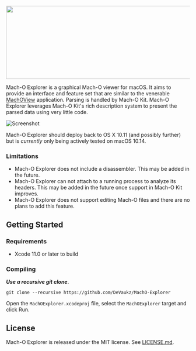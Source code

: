 <p align="center">
    <img width="850" height="200" src="https://raw.githubusercontent.com/DeVaukz/MachO-Explorer/master/.github/banner.png">
</p>

Mach-O Explorer is a graphical Mach-O viewer for macOS.  It aims to provide an interface and feature set that are similar to the venerable [MachOView](http://sourceforge.net/projects/machoview/) application.  Parsing is handled by Mach-O Kit.  Mach-O Explorer leverages Mach-O Kit's rich description system to present the parsed data using very little code.

![Screenshot](https://raw.githubusercontent.com/DeVaukz/MachO-Explorer/master/.github/hero.png)

Mach-O Explorer should deploy back to OS X 10.11 (and possibly further) but is *currently* only being actively tested on macOS 10.14.

### Limitations

* Mach-O Explorer does not include a disassembler.  This may be added in the future.
* Mach-O Explorer can not attach to a running process to analyze its headers.  This may be added in the future once support in Mach-O Kit improves.
* Mach-O Explorer does not support editing Mach-O files and there are no plans to add this feature.

## Getting Started

### Requirements

* Xcode 11.0 or later to build

### Compiling

***Use a recursive git clone***.

```
git clone --recursive https://github.com/DeVaukz/MachO-Explorer
```

Open the `MachOExplorer.xcodeproj` file, select the `MachOExplorer` target and click Run.

## License

Mach-O Explorer is released under the MIT license. See
[LICENSE.md](https://github.com/DeVaukz/MachO-Explorer/blob/master/LICENSE).
